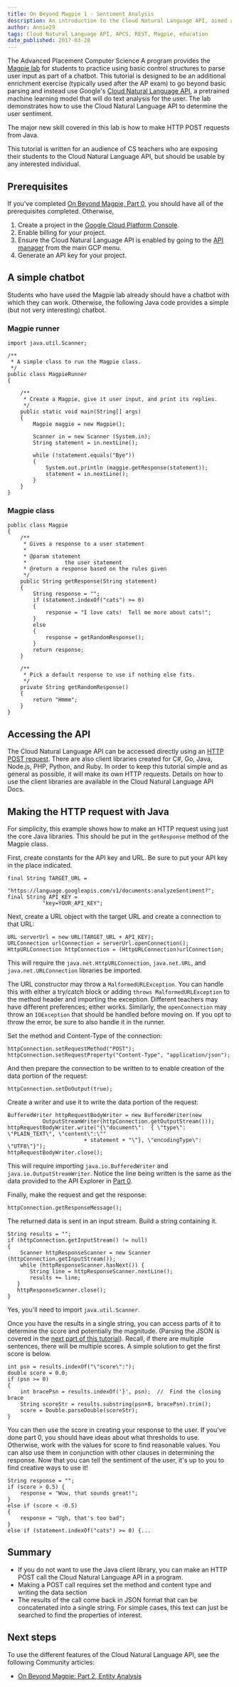 ```yaml
---
title: On Beyond Magpie 1 - Sentiment Analysis
description: An introduction to the Cloud Natural Language API, aimed at Advanced Placement Computer Science classes who have worked on the Magpie lab, but suitable for most people starting with the Cloud Natural Language API. Demonstrates how to make a POST request in Java to access the Cloud Natural Language API and make simple use of the results.
author: Annie29
tags: Cloud Natural Language API, APCS, REST, Magpie, education
date_published: 2017-03-28
---
```


The Advanced Placement Computer Science A program provides the [Magpie lab](http://media.collegeboard.com/digitalServices/pdf/ap/ap-compscia-magpie-lab-student-guide.pdf) for students to practice using basic control structures to parse user input as part of a chatbot. This tutorial is designed to be an additional enrichment exercise (typically used after the AP exam) to go beyond  basic parsing and instead use Google's [Cloud Natural Language API][nlp], a pretrained machine learning model that will do text analysis for the user. The lab demonstrates how to use the Cloud Natural Language API to determine the user sentiment.

The major new skill covered in this lab is how to make HTTP POST requests from Java.

This tutorial is written for an audience of CS teachers who are exposing their students to the Cloud Natural Language API, but should be usable by any interested individual.

## Prerequisites

If you've completed [On Beyond Magpie, Part 0][magpie0], you should have all of the prerequisites completed. Otherwise,

1. Create a project in the [Google Cloud Platform Console][console].
1. Enable billing for your project.
1. Ensure the Cloud Natural Language API is enabled by going to the [API manager][manager] from the main GCP menu.
1. Generate an API key for your project.

## A simple chatbot

Students who have used the Magpie lab already should have a chatbot with which they can work. Otherwise, the following Java code provides a simple (but not very interesting) chatbot.

### Magpie runner

	import java.util.Scanner;

	/**
	 * A simple class to run the Magpie class.
	 */
	public class MagpieRunner
	{

		/**
		 * Create a Magpie, give it user input, and print its replies.
		 */
		public static void main(String[] args)
		{
			Magpie maggie = new Magpie();

			Scanner in = new Scanner (System.in);
			String statement = in.nextLine();

			while (!statement.equals("Bye"))
			{
				System.out.println (maggie.getResponse(statement));
				statement = in.nextLine();
			}
		}
	}


### Magpie class


	public class Magpie
	{
		/**
		 * Gives a response to a user statement
		 *
		 * @param statement
		 *            the user statement
		 * @return a response based on the rules given
		 */
		public String getResponse(String statement)
		{
			String response = "";
			if (statement.indexOf("cats") >= 0)
			{
				response = "I love cats!  Tell me more about cats!";
			}
			else
			{
				response = getRandomResponse();
			}
			return response;
		}

		/**
		 * Pick a default response to use if nothing else fits.
		 */
		private String getRandomResponse()
		{
			return "Hmmm";
		}
	}

## Accessing the API

The Cloud Natural Language API can be accessed directly using an [HTTP POST request][restdocs]. There are also client libraries created for C#, Go, Java, Node.js, PHP, Python, and Ruby. In order to keep this tutorial simple and as general as possible, it will make its own HTTP requests. Details on how to use the client libraries are available in the Cloud Natural Language API Docs.

## Making the HTTP request with Java

For simplicity, this example shows how to make an HTTP request using just the core Java libraries. This should be put in the `getResponse` method of the Magpie class.

First, create constants for the API key and URL. Be sure to put your API key in the place indicated.


	final String TARGET_URL =
		       "https://language.googleapis.com/v1/documents:analyzeSentiment?";
	final String API_KEY =
		       "key=YOUR_API_KEY";


Next, create a URL object with the target URL and create a connection to that URL:


	URL serverUrl = new URL(TARGET_URL + API_KEY);
	URLConnection urlConnection = serverUrl.openConnection();
	HttpURLConnection httpConnection = (HttpURLConnection)urlConnection;


This will require the `java.net.HttpURLConnection`, `java.net.URL`, and `java.net.URLConnection` libraries be imported.

The URL constructor may throw a `MalformedURLException`. You can handle this with either a try/catch block or adding `throws MalformedURLException` to the method header and importing the exception. Different teachers may have different preferences; either works. Similarly, the `openConnection` may throw an `IOException` that should be handled before moving on. If you opt to throw the error, be sure to also handle it in the runner.

Set the method and Content-Type of the connection:

	httpConnection.setRequestMethod("POST");
	httpConnection.setRequestProperty("Content-Type", "application/json");


And then prepare the connection to be written to to enable creation of the data portion of the request:

	httpConnection.setDoOutput(true);


Create a writer and use it to write the data portion of the request:

	BufferedWriter httpRequestBodyWriter = new BufferedWriter(new
			   OutputStreamWriter(httpConnection.getOutputStream()));
	httpRequestBodyWriter.write("{\"document\":  { \"type\": \"PLAIN_TEXT\", \"content\":\""
							+ statement + "\"}, \"encodingType\": \"UTF8\"}");
	httpRequestBodyWriter.close();


This will require importing `java.io.BufferedWriter` and `java.io.OutputStreamWriter`. Notice the line being written is the same as the data provided to the API Explorer in [Part 0][magpie0].

Finally, make the request and get the response:

	httpConnection.getResponseMessage();


The returned data is sent in an input stream. Build a string containing it.

	String results = "";
	if (httpConnection.getInputStream() != null)
	{
	    Scanner httpResponseScanner = new Scanner (httpConnection.getInputStream());
	    while (httpResponseScanner.hasNext()) {
	       String line = httpResponseScanner.nextLine();
	       results += line;
	   }
	   httpResponseScanner.close();
	}


Yes, you'll need to import `java.util.Scanner`.

Once you have the results in a single string, you can access parts of it to determine the score and potentially the magnitude. (Parsing the JSON is covered in the [next part of this tutorial][magpie2]). Recall, if there are multiple sentences, there will be multiple scores. A simple solution to get the first score is below.


	int psn = results.indexOf("\"score\":");
	double score = 0.0;
	if (psn >= 0)
	{
		int bracePsn = results.indexOf('}', psn);  //  Find the closing brace
		String scoreStr = results.substring(psn+8, bracePsn).trim();
		score = Double.parseDouble(scoreStr);
	}


You can then use the score in creating your response to the user. If you've done part 0, you should have ideas about what thresholds to use. Otherwise, work with the values for score to find reasonable values. You can also use them in conjunction with other clauses in determining the response. Now that you can tell the sentiment of the user, it's up to you to find creative ways to use it!

	String response = "";
	if (score > 0.5) {
		response = "Wow, that sounds great!";
	}
	else if (score < -0.5)
	{
		response = "Ugh, that's too bad";
	}
	else if (statement.indexOf("cats") >= 0) {...


## Summary

* If you do not want to use the Java client library, you can make an HTTP POST call the Cloud Natural Language API in a program.
* Making a POST call requires set the method and content type and writing the data section
* The results of the call come back in JSON format that can be concatenated into a single string. For simple cases, this text can just be searched to find the properties of interest.

## Next steps
To use the different features of the Cloud Natural Language API, see the following Community articles:

* [On Beyond Magpie: Part 2, Entity Analysis][magpie2]





[annotate]:https://apis-explorer.appspot.com/apis-explorer/#search/natural/language/v1/language.documents.annotateText
[annotateapi]:https://cloud.google.com/natural-language/docs/reference/rest/v1beta1/documents/annotateText
[console]:https://console.cloud.google.com/
[explorer]:https://apis-explorer.appspot.com/apis-explorer/#search/natural/language/v1/
[manager]:https://console.cloud.google.com/apis/
[magpie0]:https://cloud.google.com/community/tutorials/on-beyond-magpie0
[magpie2]:https://cloud.google.com/community/tutorials/on-beyond-magpie2
[nlp]:https://cloud.google.com/natural-language/
[restdocs]:https://cloud.google.com/natural-language/docs/reference/rest/


